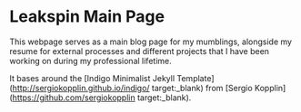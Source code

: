 # Leakspin Main Page

This webpage serves as a main blog page for my mumblings, alongside my resume for external processes and different projects that I have been working on during my professional lifetime.

It bases around the [Indigo Minimalist Jekyll Template](http://sergiokopplin.github.io/indigo/ target:_blank) from [Sergio Kopplin](https://github.com/sergiokopplin target:_blank).
